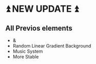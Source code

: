 # ⏫ NEW UPDATE ⏫

## All Previos elements 
- &
- Random Linear Gradient Background 
- Music System
- More Stable


